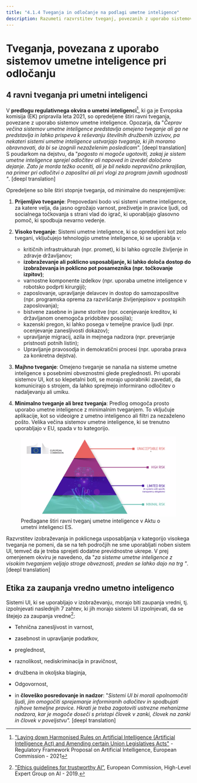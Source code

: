 ```yaml
---
title: "4.1.4 Tveganja in odločanje na podlagi umetne inteligence"
description: Razumeti razvrstitev tveganj, povezanih z uporabo sistemov umetne inteligence pri odločanju.
---
```

# Tveganja, povezana z uporabo sistemov umetne inteligence pri odločanju

## 4 ravni tveganja pri umetni inteligenci

V **predlogu regulativnega okvira o umetni inteligenci**[^1], ki ga je Evropska komisija (EK) pripravila leta 2021, so opredeljene štiri ravni tveganja, povezane z uporabo sistemov umetne inteligence. Opozarja, da "*Čeprav večina sistemov umetne inteligence predstavlja omejeno tveganje ali ga ne predstavlja in lahko prispeva k reševanju številnih družbenih izzivov, pa nekateri sistemi umetne inteligence ustvarjajo tveganja, ki jih moramo obravnavati, da bi se izognili nezaželenim posledicam*". [deepl translation]  
S poudarkom na dejstvu, da "*pogosto ni mogoče ugotoviti, zakaj je sistem umetne inteligence sprejel odločitev ali napoved in izvedel določeno dejanje. Zato je morda težko oceniti, ali je bil nekdo nepravično prikrajšan, na primer pri odločitvi o zaposlitvi ali pri vlogi za program javnih ugodnosti "*. [deepl translation]

Opredeljene so bile štiri stopnje tveganja, od minimalne do nesprejemljive:  

1. **Prijemljivo tveganje**: Prepovedani bodo vsi sistemi umetne inteligence, za katere velja, da jasno ogrožajo varnost, preživetje in pravice ljudi, od socialnega točkovanja s strani vlad do igrač, ki uporabljajo glasovno pomoč, ki spodbuja nevarno vedenje.  

2. **Visoko tveganje**: Sistemi umetne inteligence, ki so opredeljeni kot zelo tvegani, vključujejo tehnologijo umetne inteligence, ki se uporablja v:
    - kritičnih infrastrukturah (npr. promet), ki bi lahko ogrozile življenje in zdravje državljanov;  
    - **izobraževanje ali poklicno usposabljanje, ki lahko določa dostop do izobraževanja in poklicno pot posameznika (npr. točkovanje izpitov)**;  
    - varnostne komponente izdelkov (npr. uporaba umetne inteligence v robotsko podprti kirurgiji);  
    - zaposlovanje, upravljanje delavcev in dostop do samozaposlitve (npr. programska oprema za razvrščanje življenjepisov v postopkih zaposlovanja);  
    - bistvene zasebne in javne storitve (npr. ocenjevanje kreditov, ki državljanom onemogoča pridobitev posojila);  
    - kazenski pregon, ki lahko posega v temeljne pravice ljudi (npr. ocenjevanje zanesljivosti dokazov);  
    - upravljanje migracij, azila in mejnega nadzora (npr. preverjanje pristnosti potnih listin);  
    - Upravljanje pravosodja in demokratični procesi (npr. uporaba prava za konkretna dejstva).

3. **Majhno tveganje**: Omejeno tveganje se nanaša na sisteme umetne inteligence s posebnimi obveznostmi glede preglednosti. Pri uporabi sistemov UI, kot so klepetalni boti, se morajo uporabniki zavedati, da komunicirajo s strojem, da lahko sprejmejo informirano odločitev o nadaljevanju ali umiku.  

4. **Minimalno tveganje ali brez tveganja**: Predlog omogoča prosto uporabo umetne inteligence z minimalnim tveganjem. To vključuje aplikacije, kot so videoigre z umetno inteligenco ali filtri za nezaželeno pošto. Velika večina sistemov umetne inteligence, ki se trenutno uporabljajo v EU, spada v to kategorijo.

<figure>
<img src="Images/AI-Risks-EC.png" alt="Representation of AI Risks by the European Commission.">
<figcaption>Predlagane štiri ravni tveganj umetne inteligence v Aktu o umetni inteligenci ES.</figcaption>
</figure>

Razvrstitev izobraževanja in poklicnega usposabljanja v kategorijo visokega tveganja ne pomeni, da se na teh področjih ne sme uporabljati noben sistem UI, temveč da je treba sprejeti dodatne previdnostne ukrepe. V prej omenjenem okviru je navedeno, da "*za sisteme umetne inteligence z visokim tveganjem veljajo stroge obveznosti, preden se lahko dajo na trg "*. [deepl translation]

## Etika za zaupanja vredno umetno inteligenco

Sistemi UI, ki se uporabljajo v izobraževanju, morajo biti zaupanja vredni, tj. izpolnjevati naslednjih 7 zahtev, ki jih morajo sistemi UI izpolnjevati, da se štejejo za zaupanja vredne[^2]:

- Tehnična zanesljivost in varnost,

- zasebnost in upravljanje podatkov,

- preglednost,

- raznolikost, nediskriminacija in pravičnost,

- družbena in okoljska blaginja,

- Odgovornost,

- in **človeško posredovanje in nadzor**: "*Sistemi UI bi morali opolnomočiti ljudi, jim omogočiti sprejemanje informiranih odločitev in spodbujati njihove temeljne pravice. Hkrati je treba zagotoviti ustrezne mehanizme nadzora, kar je mogoče doseči s pristopi človek v zanki, človek na zanki in človek v poveljstvu".* [deepl translation]

[^1]: ["Laying down Harmonised Rules on Artificial Intelligence (Artificial Intelligence Act) and Amending certain Union Legislatives Acts"](https://digital-strategy.ec.europa.eu/en/library/proposal-regulation-laying-down-harmonised-rules-artificial-intelligence) - Regulatory Framework Proposal on Artificial Intelligence, European Commission - 2021

[^2]: ["Ethics guidelines for trustworthy AI"](https://digital-strategy.ec.europa.eu/en/library/ethics-guidelines-trustworthy-ai), European Commission, High-Level Expert Group on AI - 2019.
